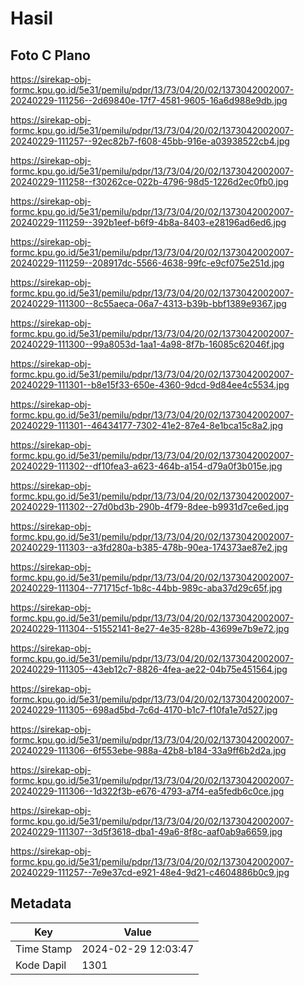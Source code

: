 # Hasil

## Foto C Plano

https://sirekap-obj-formc.kpu.go.id/5e31/pemilu/pdpr/13/73/04/20/02/1373042002007-20240229-111256--2d69840e-17f7-4581-9605-16a6d988e9db.jpg

https://sirekap-obj-formc.kpu.go.id/5e31/pemilu/pdpr/13/73/04/20/02/1373042002007-20240229-111257--92ec82b7-f608-45bb-916e-a03938522cb4.jpg

https://sirekap-obj-formc.kpu.go.id/5e31/pemilu/pdpr/13/73/04/20/02/1373042002007-20240229-111258--f30262ce-022b-4796-98d5-1226d2ec0fb0.jpg

https://sirekap-obj-formc.kpu.go.id/5e31/pemilu/pdpr/13/73/04/20/02/1373042002007-20240229-111259--392b1eef-b6f9-4b8a-8403-e28196ad6ed6.jpg

https://sirekap-obj-formc.kpu.go.id/5e31/pemilu/pdpr/13/73/04/20/02/1373042002007-20240229-111259--208917dc-5566-4638-99fc-e9cf075e251d.jpg

https://sirekap-obj-formc.kpu.go.id/5e31/pemilu/pdpr/13/73/04/20/02/1373042002007-20240229-111300--8c55aeca-06a7-4313-b39b-bbf1389e9367.jpg

https://sirekap-obj-formc.kpu.go.id/5e31/pemilu/pdpr/13/73/04/20/02/1373042002007-20240229-111300--99a8053d-1aa1-4a98-8f7b-16085c62046f.jpg

https://sirekap-obj-formc.kpu.go.id/5e31/pemilu/pdpr/13/73/04/20/02/1373042002007-20240229-111301--b8e15f33-650e-4360-9dcd-9d84ee4c5534.jpg

https://sirekap-obj-formc.kpu.go.id/5e31/pemilu/pdpr/13/73/04/20/02/1373042002007-20240229-111301--46434177-7302-41e2-87e4-8e1bca15c8a2.jpg

https://sirekap-obj-formc.kpu.go.id/5e31/pemilu/pdpr/13/73/04/20/02/1373042002007-20240229-111302--df10fea3-a623-464b-a154-d79a0f3b015e.jpg

https://sirekap-obj-formc.kpu.go.id/5e31/pemilu/pdpr/13/73/04/20/02/1373042002007-20240229-111302--27d0bd3b-290b-4f79-8dee-b9931d7ce6ed.jpg

https://sirekap-obj-formc.kpu.go.id/5e31/pemilu/pdpr/13/73/04/20/02/1373042002007-20240229-111303--a3fd280a-b385-478b-90ea-174373ae87e2.jpg

https://sirekap-obj-formc.kpu.go.id/5e31/pemilu/pdpr/13/73/04/20/02/1373042002007-20240229-111304--771715cf-1b8c-44bb-989c-aba37d29c65f.jpg

https://sirekap-obj-formc.kpu.go.id/5e31/pemilu/pdpr/13/73/04/20/02/1373042002007-20240229-111304--51552141-8e27-4e35-828b-43699e7b9e72.jpg

https://sirekap-obj-formc.kpu.go.id/5e31/pemilu/pdpr/13/73/04/20/02/1373042002007-20240229-111305--43eb12c7-8826-4fea-ae22-04b75e451564.jpg

https://sirekap-obj-formc.kpu.go.id/5e31/pemilu/pdpr/13/73/04/20/02/1373042002007-20240229-111305--698ad5bd-7c6d-4170-b1c7-f10fa1e7d527.jpg

https://sirekap-obj-formc.kpu.go.id/5e31/pemilu/pdpr/13/73/04/20/02/1373042002007-20240229-111306--6f553ebe-988a-42b8-b184-33a9ff6b2d2a.jpg

https://sirekap-obj-formc.kpu.go.id/5e31/pemilu/pdpr/13/73/04/20/02/1373042002007-20240229-111306--1d322f3b-e676-4793-a7f4-ea5fedb6c0ce.jpg

https://sirekap-obj-formc.kpu.go.id/5e31/pemilu/pdpr/13/73/04/20/02/1373042002007-20240229-111307--3d5f3618-dba1-49a6-8f8c-aaf0ab9a6659.jpg

https://sirekap-obj-formc.kpu.go.id/5e31/pemilu/pdpr/13/73/04/20/02/1373042002007-20240229-111257--7e9e37cd-e921-48e4-9d21-c4604886b0c9.jpg


## Metadata

| Key        | Value               |
| ---------- | ------------------- |
| Time Stamp | 2024-02-29 12:03:47 |
| Kode Dapil | 1301                |



